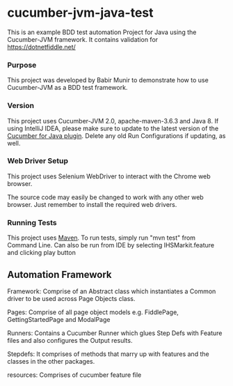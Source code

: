 # cucumber-jvm-java-test
This is an example BDD test automation Project for Java using the Cucumber-JVM framework.
It contains validation for https://dotnetfiddle.net/

### Purpose
This project was developed by Babir Munir 
to demonstrate how to use Cucumber-JVM as a BDD test framework.      

### Version
This project uses Cucumber-JVM 2.0, apache-maven-3.6.3 and Java 8.
If using IntelliJ IDEA, please make sure to update to the latest version of the
[Cucumber for Java plugin](https://plugins.jetbrains.com/plugin/7212-cucumber-for-java).
Delete any old Run Configurations if updating, as well.

### Web Driver Setup
This project uses Selenium WebDriver to interact with the Chrome web browser.


The source code may easily be changed to work with any other web browser.
Just remember to install the required web drivers.

### Running Tests
This project uses [Maven](https://maven.apache.org/).
To run tests, simply run "mvn test" from Command Line.
Can also be run from IDE by selecting IHSMarkit.feature and clicking play button

## Automation Framework
Framework: Comprise of an Abstract class which instantiates a Common driver to be used across Page Objects class.

Pages: Comprise of all page object models e.g. FiddlePage, GettingStartedPage and ModalPage

Runners: Contains a Cucumber Runner which glues Step Defs with Feature files and also configures the Output results.

Stepdefs: It comprises of methods that marry up with features and the classes in the other packages.



resources: Comprises of cucumber feature file
